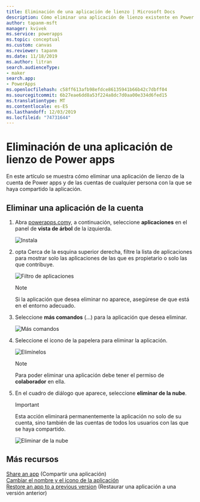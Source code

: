 ```yaml
---
title: Eliminación de una aplicación de lienzo | Microsoft Docs
description: Cómo eliminar una aplicación de lienzo existente en Power apps
author: tapanm-msft
manager: kvivek
ms.service: powerapps
ms.topic: conceptual
ms.custom: canvas
ms.reviewer: tapanm
ms.date: 11/18/2019
ms.author: litran
search.audienceType:
- maker
search.app:
- PowerApps
ms.openlocfilehash: c58ff613afb98efdce86135941b66b42c7dbff04
ms.sourcegitcommit: 6b27eae6dd8a53f224a8dc7d0aa00e334d6fed15
ms.translationtype: MT
ms.contentlocale: es-ES
ms.lasthandoff: 12/03/2019
ms.locfileid: "74731644"
---
```

# <a name="delete-a-canvas-app-from-power-apps"></a>Eliminación de una aplicación de lienzo de Power apps
En este artículo se muestra cómo eliminar una aplicación de lienzo de la cuenta de Power apps y de las cuentas de cualquier persona con la que se haya compartido la aplicación.

## <a name="delete-an-app-from-your-account"></a>Eliminar una aplicación de la cuenta
1. Abra [powerapps.com](https://make.powerapps.com?utm_source=padocs&utm_medium=linkinadoc&utm_campaign=referralsfromdoc)y, a continuación, seleccione **aplicaciones** en el panel de **vista de árbol** de la izquierda.
   
    ![Instala](./media/delete-app/file-apps.png)
2. opta Cerca de la esquina superior derecha, filtre la lista de aplicaciones para mostrar solo las aplicaciones de las que es propietario o solo las que contribuye.
   
    ![Filtro de aplicaciones](./media/delete-app/filter-list.png)
   
    > [!NOTE]
   > Si la aplicación que desea eliminar no aparece, asegúrese de que está en el entorno adecuado.
3. Seleccione **más comandos** (...) para la aplicación que desea eliminar.
   
    ![Más comandos](./media/delete-app/app-options.png)
4. Seleccione el icono de la papelera para eliminar la aplicación.
   
    ![Elimínelos](./media/delete-app/delete-icon.png)
   
    > [!NOTE]
   > Para poder eliminar una aplicación debe tener el permiso de **colaborador** en ella.
5. En el cuadro de diálogo que aparece, seleccione **eliminar de la nube**.  
   
    > [!IMPORTANT]
   > Esta acción eliminará permanentemente la aplicación no solo de su cuenta, sino también de las cuentas de todos los usuarios con las que se haya compartido.
   
    ![Eliminar de la nube](./media/delete-app/delete-button.png)

## <a name="more-resources"></a>Más recursos
[Share an app](share-app.md) (Compartir una aplicación)  
[Cambiar el nombre y el icono de la aplicación](set-name-tile.md)  
[Restore an app to a previous version](restore-an-app.md) (Restaurar una aplicación a una versión anterior)  

